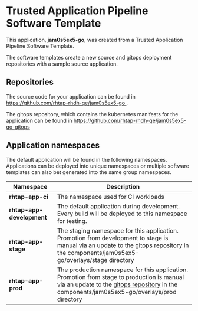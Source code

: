 # Trusted Application Pipeline Software Template

This application, **jam0s5ex5-go**, was created from a Trusted Application Pipeline Software Template.

The software templates create a new source and gitops deployment repositories with a sample source application. 

## Repositories

The source code for your application can be found in [https://github.com/rhtap-rhdh-qe/jam0s5ex5-go ](https://github.com/rhtap-rhdh-qe/jam0s5ex5-go ).
 
The gitops repository, which contains the kubernetes manifests for the application can be found in 
[https://github.com/rhtap-rhdh-qe/jam0s5ex5-go-gitops ](https://github.com/rhtap-rhdh-qe/jam0s5ex5-go-gitops ) 

## Application namespaces 

The default application will be found in the following namespaces. Applications can be deployed into unique namespaces or multiple software templates can also bet generated into the same group namespaces.  

|  Namespace   |  Description   |  
| -------- | -------- |
| **rhtap-app-ci** | The namespace used for CI workloads |
| **rhtap-app-development** | The default application during development. Every build will be deployed to this namespace for testing. |
| **rhtap-app-stage** | The staging namespace for this application. Promotion from development to stage is manual via an update to the [gitops repository](https://github.com/rhtap-rhdh-qe/jam0s5ex5-go-gitops ) in the components/jam0s5ex5-go/overlays/stage directory |
| **rhtap-app-prod** | The production namespace for this application. Promotion from stage to production is manual via an update to the [gitops repository](https://github.com/rhtap-rhdh-qe/jam0s5ex5-go-gitops ) in the components/jam0s5ex5-go/overlays/prod directory |